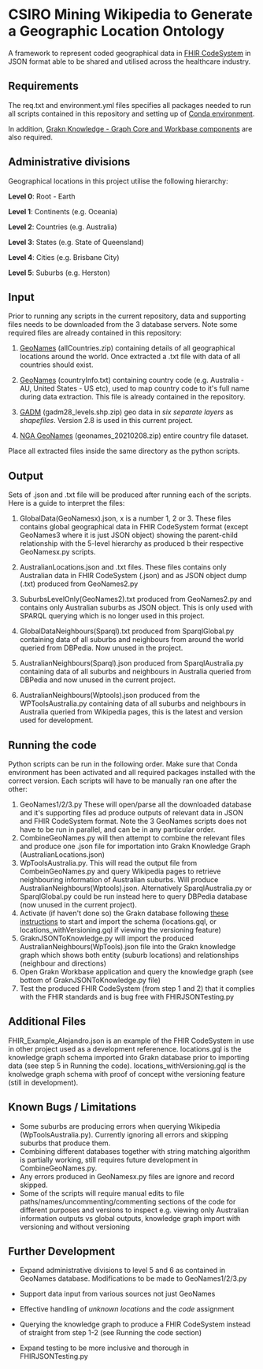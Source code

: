 # CSIRO Mining Wikipedia to Generate a Geographic Location Ontology

A framework to represent coded geographical data in [FHIR CodeSystem](https://www.hl7.org/fhir/codesystem.html) in JSON format able to be shared and utilised across the healthcare industry.

## Requirements
The req.txt and environment.yml files specifies all packages needed to run all scripts contained in this repository and setting up of [Conda environment](https://docs.conda.io/projects/conda/en/latest/user-guide/tasks/manage-environments.html). 

In addition, [Grakn Knowledge - Graph Core and Workbase components](https://grakn.ai/download) are also required.

## Administrative divisions
Geographical locations in this project utilise the following hierarchy:

**Level 0**: Root - Earth

**Level 1**: Continents (e.g. Oceania)

**Level 2**: Countries (e.g. Australia)

**Level 3**: States (e.g. State of Queensland)

**Level 4**: Cities (e.g. Brisbane City)

**Level 5**: Suburbs (e.g. Herston)

## Input
Prior to running any scripts in the current repository, data and supporting files needs to be downloaded from the 3 database servers. Note some required files are already contained in this repository:

1. [GeoNames](http://download.geonames.org/export/dump/) (allCountries.zip) containing details of all
geographical locations around the world. Once extracted a .txt file with data of all countries should exist.

2. [GeoNames](http://download.geonames.org/export/dump/) (countryInfo.txt) containing country code (e.g. Australia - AU, United States - US etc), used to map country code to it's full name during data extraction. This file is already contained in the repository.

3. [GADM](https://gadm.org/old_versions.html) (gadm28_levels.shp.zip) geo data in *six separate layers* as *shapefiles*. Version 2.8 is used in this current project.

4. [NGA GeoNames](https://geonames.nga.mil/gns/html/namefiles.html) (geonames_20210208.zip) entire country file dataset.

Place all extracted files inside the same directory as the python scripts.

## Output
Sets of .json and .txt file will be produced after running each of the scripts. Here is a guide to interpret the files:

1. GlobalData(GeoNamesx).json, x is a number 1, 2 or 3. These files contains global geographical data in FHIR CodeSystem format (except GeoNames3 where it is just JSON object) showing the parent-child relationship with the 5-level hierarchy as produced b their respective GeoNamesx.py scripts.

2. AustralianLocations.json and .txt files. These files contains only Australian data in FHIR CodeSystem (.json) and as JSON object dump (.txt) produced from GeoNames2.py

3. SuburbsLevelOnly(GeoNames2).txt produced from GeoNames2.py and contains only Australian suburbs as JSON object. This is only used with SPARQL querying which is no longer used in this project.

4. GlobalDataNeighbours(Sparql).txt produced from SparqlGlobal.py containing data of all suburbs and neighbours from around the world queried from DBPedia. Now unused in the project.

5. AustralianNeighbours(Sparql).json produced from SparqlAustralia.py containing data of all suburbs and neighbours in Australia queried from DBPedia and now unused in the current project.

6. AustralianNeighbours(Wptools).json produced from the WPToolsAustralia.py containing data of all suburbs and neighbours in Australia queried from Wikipedia pages, this is the latest and version used for development.

## Running the code
Python scripts can be run in the following order. Make sure that Conda environment has been activated and all required packages installed with the correct version. Each scripts will have to be manually ran one after the other:

1. GeoNames1/2/3.py These will open/parse all the downloaded database and it's supporting files ad produce outputs of relevant data in JSON and FHIR CodeSystem format. Note the 3 GeoNames scripts does not have to be run in parallel, and can be in any particular order.
2. CombineGeoNames.py will then attempt to combine the relevant files and produce one .json file for importation into Grakn Knowledge Graph (AustralianLocations.json)
3. WpToolsAustralia.py. This will read the output file from CombeinGeoNames.py and query Wikipedia pages to retrieve neighbouring information of Australian suburbs. Will produce AustralianNeighbours(Wptools).json. Alternatively SparqlAustralia.py or SparqlGlobal.py could be run instead here to query DBPedia database (now unused in the current project).
4. Activate (if haven't done so) the Grakn database following [these instructions](https://docs.grakn.ai/docs/general/quickstart) to start and import the schema (locations.gql, or locations_withVersioning.gql if viewing the versioning feature)
5. GraknJSONToKnowledge.py will import the produced AustralianNeighbours(WpTools).json file into the Grakn knowledge graph which shows both entity (suburb locations) and relationships (neighbour and directions)
6. Open Grakn Workbase application and query the knowledge graph (see bottom of GraknJSONToKnowledge.py file)
7. Test the produced FHIR CodeSystem (from step 1 and 2) that it complies with the FHIR standards and is bug free with FHIRJSONTesting.py

## Additional Files
FHIR_Example_Alejandro.json is an example of the FHIR CodeSystem in use in other project used as a development referenence.
locations.gql is the knowledge graph schema imported into Grakn database prior to importing data (see step 5 in Running the code).
locations_withVersioning.gql is the knolwedge graph schema with proof of concept withe versioning feature (still in development).

## Known Bugs / Limitations
- Some suburbs are producing errors when querying Wikipedia (WpToolsAustralia.py). Currently ignoring all errors and skipping suburbs that produce them.
- Combining different databases together with string matching algorithm is partially working, still requires future development in CombineGeoNames.py.
- Any errors produced in GeoNamesx.py files are ignore and record skipped.
- Some of the scripts will require manual edits to file paths/names/uncommenting/commenting sections of the code for different purposes and versions to inspect e.g. viewing only Australian information outputs vs global outputs, knowledge graph import with versioning and without versioning

## Further Development
- Expand administrative divisions to level 5 and 6 as contained in GeoNames database. Modifications to be made to GeoNames1/2/3.py

- Support data input from various sources not just GeoNames

- Effective handling of *unknown locations* and the *code* assignment

- Querying the knowledge graph to produce a FHIR CodeSystem instead of straight from step 1-2 (see Running the code section)

- Expand testing to be more inclusive and thorough in FHIRJSONTesting.py
